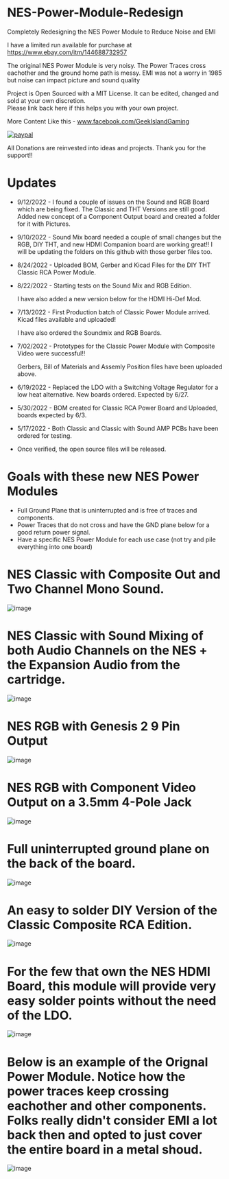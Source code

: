 # NES-Power-Module-Redesign
Completely Redesigning the NES Power Module to Reduce Noise and EMI

I have a limited run available for purchase at https://www.ebay.com/itm/144688732957

The original NES Power Module is very noisy.  The Power Traces cross eachother and the ground home path is messy.
EMI was not a worry in 1985 but noise can impact picture and sound quality

Project is Open Sourced with a MIT License. It can be edited, changed and sold at your own discretion.  
Please link back here if this helps you with your own project.

More Content Like this - www.facebook.com/GeekIslandGaming


[![paypal](https://www.paypalobjects.com/en_US/i/btn/btn_donateCC_LG.gif)](https://www.paypal.com/donate/?hosted_button_id=97YFBJX4NXA8W)


All Donations are reinvested into ideas and projects. Thank you for the support!!
# Updates
- 9/12/2022 - I found a couple of issues on the Sound and RGB Board which are being fixed.  The Classic and THT Versions are still good.
 Added new concept of a Component Output board and created a folder for it with Pictures.

- 9/10/2022 - Sound Mix board needed a couple of small changes but the RGB, DIY THT, and new HDMI Companion board are working great!!
 I will be updating the folders on this github with those gerber files too.

- 8/24/2022 - Uploaded BOM, Gerber and Kicad Files for the DIY THT Classic RCA Power Module. 
- 8/22/2022 - Starting tests on the Sound Mix and RGB Edition.
  
  I have also added a new version below for the HDMI Hi-Def Mod.
- 7/13/2022 - First Production batch of Classic Power Module arrived.  Kicad files available and uploaded!

  I have also ordered the Soundmix and RGB Boards.
- 7/02/2022 - Prototypes for the Classic Power Module with Composite Video were successful!! 
  
  Gerbers, Bill of Materials and Assemly Position files have been uploaded above.
- 6/19/2022 - Replaced the LDO with a Switching Voltage Regulator for a low heat alternative.  New boards ordered. Expected by 6/27.
- 5/30/2022 - BOM created for Classic RCA Power Board and Uploaded, boards expected by 6/3.
- 5/17/2022 - Both Classic and Classic with Sound AMP PCBs have been ordered for testing.  
- Once verified, the open source files will be released.


# Goals with these new NES Power Modules
- Full Ground Plane that is uninterrupted and is free of traces and components.
- Power Traces that do not cross and have the GND plane below for a good return power signal.
- Have a specific NES Power Module for each use case (not try and pile everything into one board)


# NES Classic with Composite Out and Two Channel Mono Sound.
![image](https://user-images.githubusercontent.com/70423454/186549143-a43c79f4-a960-4ef5-8c92-030850ef5d43.png)


# NES Classic with Sound Mixing of both Audio Channels on the NES + the Expansion Audio from the cartridge.
![image](https://user-images.githubusercontent.com/70423454/179364179-cdf058aa-fb97-4f7a-9313-9bf6ef754939.png)


# NES RGB with Genesis 2 9 Pin Output
![image](https://user-images.githubusercontent.com/70423454/179364346-10a60070-cbb6-477c-8ade-21a8580034ce.png)

# NES RGB with Component Video Output on a 3.5mm 4-Pole Jack
![image](https://user-images.githubusercontent.com/70423454/189783568-f1cf38ee-65e5-4db7-b72b-ce9a9776c198.png)


# Full uninterrupted ground plane on the back of the board.
![image](https://user-images.githubusercontent.com/70423454/179363800-cb818a45-c4a4-4a72-b937-716b4586f864.png)


# An easy to solder DIY Version of the Classic Composite RCA Edition.
![image](https://user-images.githubusercontent.com/70423454/186550171-d461cc94-1ec4-4059-8845-3939911fba0a.png)


# For the few that own the NES HDMI Board, this module will provide very easy solder points without the need of the LDO.
![image](https://user-images.githubusercontent.com/70423454/185999783-296dcafc-dfe5-4f3a-911b-82fa9e63dd2f.png)



# Below is an example of the Orignal Power Module.  Notice how the power traces keep crossing eachother and other components. Folks really didn't consider EMI a lot back then and opted to just cover the entire board in a metal shoud.

![image](https://user-images.githubusercontent.com/70423454/189474492-a8b75d50-ffc9-4e5b-844f-7f16a31056be.png)



